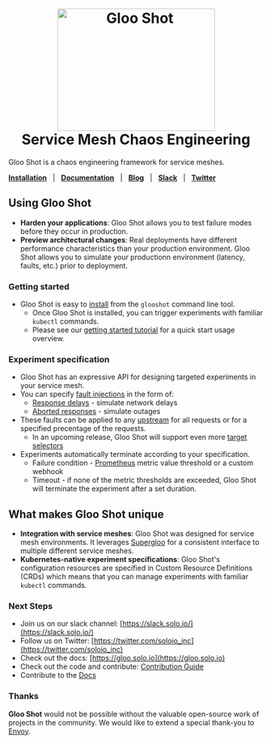 <h1 align="center">
    <img src="img/glooshot.png" alt="Gloo Shot" width="311" height="242">
  <br>
  Service Mesh Chaos Engineering
</h1>

Gloo Shot is a chaos engineering framework for service meshes.


[**Installation**](https://gloo.solo.io/installation/) &nbsp; |
&nbsp; [**Documentation**](https://gloo.solo.io) &nbsp; |
&nbsp; [**Blog**](https://medium.com/solo-io/) &nbsp; |
&nbsp; [**Slack**](https://slack.solo.io) &nbsp; |
&nbsp; [**Twitter**](https://twitter.com/soloio_inc)


## Using Gloo Shot
- **Harden your applications**: Gloo Shot allows you to test failure modes before they occur in production.
- **Preview architectural changes**: Real deployments have different performance characteristics than your production environment. Gloo Shot allows you to simulate your productionn environment (latency, faults, etc.) prior to deployment.

### Getting started

- Gloo Shot is easy to [install](glooshot.solo.io/installation/install/) from the `glooshot` command line tool.
  - Once Gloo Shot is installed, you can trigger experiments with familiar `kubectl` commands.
  - Please see our [getting started tutorial](glooshot.solo.io/tutorial/bookinfo_tutorial/) for a quick start usage overview.

### Experiment specification

- Gloo Shot has an expressive API for designing targeted experiments in your service mesh.
- You can specify [fault injections](glooshot.solo.io/v1/github.com/solo-io/supergloo/api/v1/routing.proto.sk/#faultinjection) in the form of:
  - [Response delays](glooshot.solo.io/v1/github.com/solo-io/supergloo/api/v1/routing.proto.sk/#delay) - simulate network delays
  - [Aborted responses](glooshot.solo.io/v1/github.com/solo-io/supergloo/api/v1/routing.proto.sk/#abort) - simulate outages
- These faults can be applied to any [upstream](https://gloo.solo.io/v1/github.com/solo-io/gloo/projects/gloo/api/v1/upstream.proto.sk/#Upstream) for all requests or for a specified precentage of the requests.
  - In an upcoming release, Gloo Shot will support even more [target selectors](https://supergloo.solo.io/v1/github.com/solo-io/supergloo/api/v1/selector.proto.sk/)
- Experiments automatically terminate according to your specification.
  - Failure condition - [Prometheus](https://prometheus.io/) metric value threshold or a custom webhook
  - Timeout - if none of the metric thresholds are exceeded, Gloo Shot will terminate the experiment after a set duration.


## What makes Gloo Shot unique
- **Integration with service meshes**: Gloo Shot was designed for service mesh environments. It leverages [Supergloo](https://supergloo.solo.io/) for a consistent interface to multiple different service meshes.
- **Kubernetes-native experiment specifications**: Gloo Shot's configuration resources are specified in Custom Resource Definitions (CRDs) which means that you can manage experiments with familiar `kubectl` commands.


### Next Steps
- Join us on our slack channel: [https://slack.solo.io/](https://slack.solo.io/)
- Follow us on Twitter: [https://twitter.com/soloio_inc](https://twitter.com/soloio_inc)
- Check out the docs: [https://gloo.solo.io](https://gloo.solo.io)
- Check out the code and contribute: [Contribution Guide](CONTRIBUTING.md)
- Contribute to the [Docs](https://github.com/solo-io/solo-docs)

### Thanks

**Gloo Shot** would not be possible without the valuable open-source work of projects in the community. We would like to extend a special thank-you to [Envoy](https://www.envoyproxy.io).
